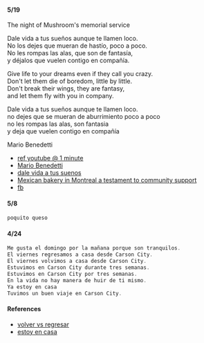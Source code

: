 
#### 5/19

The night of Mushroom's memorial service

Dale vida a tus sueños aunque te llamen loco.  
No los dejes que mueran de hastío, poco a poco.  
No les rompas las alas, que son de fantasía,  
y déjalos que vuelen contigo en compañía.

Give life to your dreams even if they call you crazy.  
Don't let them die of boredom, little by little.  
Don't break their wings, they are fantasy,  
and let them fly with you in company.

Dale vida a tus sueños aunque te llamen loco.  
no dejes que se mueran de aburrimiento poco a poco  
no les rompas las alas, son fantasia  
y deja que vuelen contigo en compañía

Mario Benedetti

- [ref youtube @ 1 minute](https://www.youtube.com/watch?v=OxPzO07j9AA)
- [Mario Benedetti](https://en.wikipedia.org/wiki/Mario_Benedetti)
- [dale vida a tus suenos](https://tuhistoriapersonal.com/poemamariobenedetti/)
- [Mexican bakery in Montreal a testament to community support](https://montreal.ctvnews.ca/mexican-bakery-in-montreal-a-testament-to-community-support-1.6754577)
- [fb](https://www.facebook.com/carlota.boulmexicaine/)

#### 5/8

```rust
poquito queso
```

#### 4/24

```rust
Me gusta el domingo por la mañana porque son tranquilos.
El viernes regresamos a casa desde Carson City.
El viernes volvimos a casa desde Carson City.
Estuvimos en Carson City durante tres semanas.
Estuvimos en Carson City por tres semanas.
En la vida no hay manera de huir de ti mismo.
Ya estoy en casa
Tuvimos un buen viaje en Carson City.
```

#### References

- [volver vs regresar](https://www.spanish.academy/blog/volver-vs-regresar-whats-the-difference-between-these-spanish-verbs/)
- [estoy en casa](https://www.quora.com/How-would-you-say-Im-home-in-Spanish)
